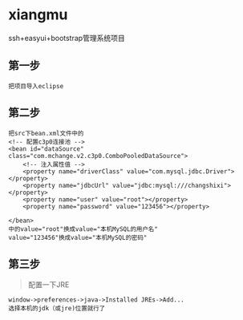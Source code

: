 # xiangmu
ssh+easyui+bootstrap管理系统项目
## 第一步 ##
 
	把项目导入eclipse
## 第二步 ##
	
	把src下bean.xml文件中的
	<!-- 配置c3p0连接池 -->
	<bean id="dataSource" class="com.mchange.v2.c3p0.ComboPooledDataSource">
		<!-- 注入属性值 -->
		<property name="driverClass" value="com.mysql.jdbc.Driver"></property>
		<property name="jdbcUrl" value="jdbc:mysql:///changshixi"></property>
		<property name="user" value="root"></property>
		<property name="password" value="123456"></property>
		
	</bean>
	中的value="root"换成value="本机MySQL的用户名"
	value="123456"换成value="本机MySQL的密码"
## 第三步 ##
>配置一下JRE
	
	window->preferences->java->Installed JREs->Add...
	选择本机的jdk（或jre)位置就行了


	
